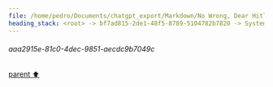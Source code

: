 ```yaml
---
file: /home/pedro/Documents/chatgpt_export/Markdown/No Wrong, Dear Hitler.md
heading_stack: <root> -> bf7ad815-2de1-48f5-8789-5104782b7820 -> System -> 402b27dc-c214-4012-8276-38baae78c05d -> System -> aaa21d04-daa9-4079-b13d-3c30dcbb044e -> User -> 97f5f57b-975d-4fba-9c0c-c1d47c3977b3 -> Assistant -> aaa2c491-2cb0-432b-9131-0543e4717f69 -> User -> 592ceeea-0cca-430b-a18d-ebd2ec0d9040 -> Assistant -> aaa28dcb-8aa0-4d0c-8359-0a93da409356 -> User -> 41ffdf78-de6f-4201-9956-f3e456820678 -> Assistant -> aaa2915e-81c0-4dec-9851-aecdc9b7049c
---
```

###### aaa2915e-81c0-4dec-9851-aecdc9b7049c
[parent ⬆️](#402b27dc-c214-4012-8276-38baae78c05d)
